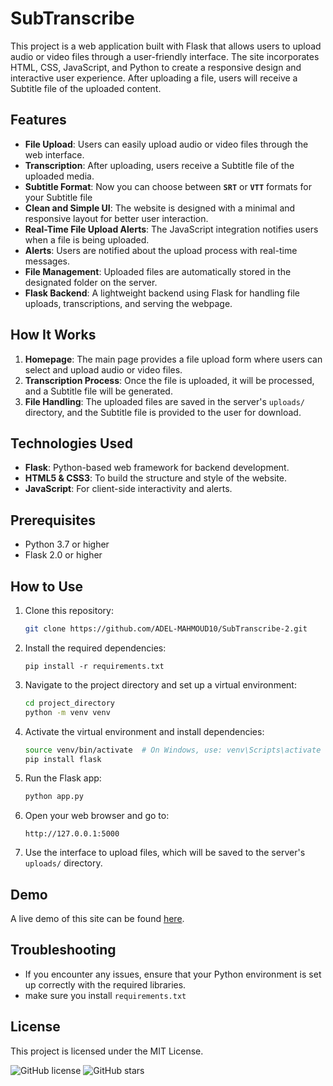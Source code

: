 # SubTranscribe

This project is a web application built with Flask that allows users to upload audio or video files through a user-friendly interface. The site incorporates HTML, CSS, JavaScript, and Python to create a responsive design and interactive user experience. After uploading a file, users will receive a Subtitle file of the uploaded content.

## Features

- **File Upload**: Users can easily upload audio or video files through the web interface.
- **Transcription**: After uploading, users receive a Subtitle file of the uploaded media.
- **Subtitle Format**: Now you can choose between **`SRT`** or **`VTT`** formats for your Subtitle file  
- **Clean and Simple UI**: The website is designed with a minimal and responsive layout for better user interaction.
- **Real-Time File Upload Alerts**: The JavaScript integration notifies users when a file is being uploaded.
- **Alerts**: Users are notified about the upload process with real-time messages.
- **File Management**: Uploaded files are automatically stored in the designated folder on the server.
- **Flask Backend**: A lightweight backend using Flask for handling file uploads, transcriptions, and serving the webpage.

## How It Works

1. **Homepage**: The main page provides a file upload form where users can select and upload audio or video files.
2. **Transcription Process**: Once the file is uploaded, it will be processed, and a Subtitle file will be generated.
3. **File Handling**: The uploaded files are saved in the server's `uploads/` directory, and the Subtitle file is provided to the user for download.

## Technologies Used

- **Flask**: Python-based web framework for backend development.
- **HTML5 & CSS3**: To build the structure and style of the website.
- **JavaScript**: For client-side interactivity and alerts.

## Prerequisites
- Python 3.7 or higher
- Flask 2.0 or higher

## How to Use

1. Clone this repository:
   ```bash
   git clone https://github.com/ADEL-MAHMOUD10/SubTranscribe-2.git
   ```
2. Install the required dependencies:

    ```
    pip install -r requirements.txt
    ```

3. Navigate to the project directory and set up a virtual environment:
   ```bash
   cd project_directory
   python -m venv venv
   ```

4. Activate the virtual environment and install dependencies:
   ```bash
   source venv/bin/activate  # On Windows, use: venv\Scripts\activate
   pip install flask
   ```

4. Run the Flask app:
   ```bash
   python app.py
   ```

5. Open your web browser and go to:
   ```
   http://127.0.0.1:5000
   ```

6. Use the interface to upload files, which will be saved to the server's `uploads/` directory.


## Demo

A live demo of this site can be found [here](https://your-live-demo-link.com).

## Troubleshooting
- If you encounter any issues, ensure that your Python environment is set up correctly with the required libraries.
- make sure you install `requirements.txt`

## License

This project is licensed under the MIT License.

![GitHub license](https://img.shields.io/badge/license-MIT-blue.svg)
![GitHub stars](https://img.shields.io/github/stars/ADEL-MAHMOUD10/SubTranscribe.svg)
